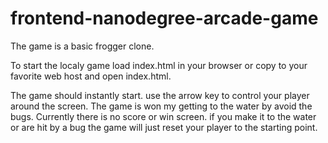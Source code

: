 frontend-nanodegree-arcade-game
===============================

The game is a basic frogger clone.

To start the localy game load index.html in your browser or copy to your favorite web host and open index.html.

The game should instantly start.  use the arrow key to control your player around the screen. The game is won my getting to the water by avoid the bugs.  Currently there is no score or win screen.  if you make it to the water or are hit by a bug  the game will just reset your player to the starting point.


